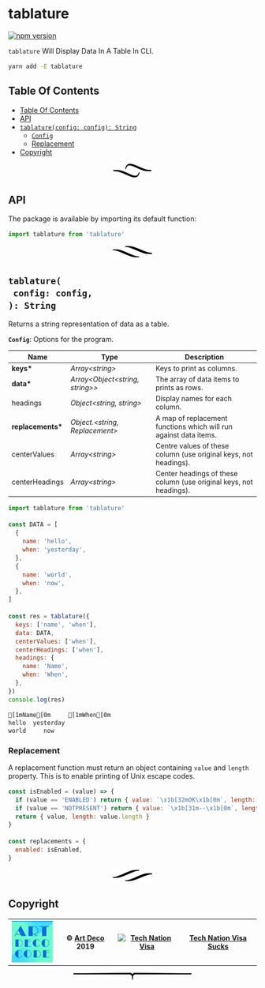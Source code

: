 # tablature

[![npm version](https://badge.fury.io/js/tablature.svg)](https://npmjs.org/package/tablature)

`tablature` Will Display Data In A Table In CLI.

```sh
yarn add -E tablature
```

## Table Of Contents

- [Table Of Contents](#table-of-contents)
- [API](#api)
- [`tablature(config: config): String`](#tablatureconfig-config-string)
  * [`Config`](#type-config)
  * [Replacement](#replacement)
- [Copyright](#copyright)

<p align="center"><a href="#table-of-contents"><img src=".documentary/section-breaks/0.svg?sanitize=true"></a></p>

## API

The package is available by importing its default function:

```js
import tablature from 'tablature'
```

<p align="center"><a href="#table-of-contents"><img src=".documentary/section-breaks/1.svg?sanitize=true"></a></p>

## `tablature(`<br/>&nbsp;&nbsp;`config: config,`<br/>`): String`

Returns a string representation of data as a table.

__<a name="type-config">`Config`</a>__: Options for the program.

|       Name        |                   Type                   |                            Description                             |
| ----------------- | ---------------------------------------- | ------------------------------------------------------------------ |
| __keys*__         | _Array&lt;string&gt;_                    | Keys to print as columns.                                          |
| __data*__         | _Array&lt;Object&lt;string, string&gt;>_ | The array of data items to prints as rows.                         |
| headings          | _Object&lt;string, string&gt;_           | Display names for each column.                                     |
| __replacements*__ | _Object.&lt;string, Replacement&gt;_     | A map of replacement functions which will run against data items.  |
| centerValues      | _Array&lt;string&gt;_                    | Centre values of these column (use original keys, not headings).   |
| centerHeadings    | _Array&lt;string&gt;_                    | Center headings of these column (use original keys, not headings). |

```js
import tablature from 'tablature'

const DATA = [
  {
    name: 'hello',
    when: 'yesterday',
  },
  {
    name: 'world',
    when: 'now',
  },
]

const res = tablature({
  keys: ['name', 'when'],
  data: DATA,
  centerValues: ['when'],
  centerHeadings: ['when'],
  headings: {
    name: 'Name',
    when: 'When',
  },
})
console.log(res)
```
```
[1mName[0m     [1mWhen[0m   
hello  yesterday
world     now
```

### Replacement

A replacement function must return an object containing `value` and `length` property. This is to enable printing of Unix escape codes.

```js
const isEnabled = (value) => {
  if (value == 'ENABLED') return { value: `\x1b[32mOK\x1b[0m`, length: 2 }
  if (value == 'NOTPRESENT') return { value: `\x1b[31m--\x1b[0m`, length: 2 }
  return { value, length: value.length }
}

const replacements = {
  enabled: isEnabled,
}
```

<p align="center"><a href="#table-of-contents"><img src=".documentary/section-breaks/2.svg?sanitize=true"></a></p>

## Copyright

<table>
  <tr>
    <th>
      <a href="https://artd.eco">
        <img src="https://raw.githubusercontent.com/wrote/wrote/master/images/artdeco.png" alt="Art Deco" />
      </a>
    </th>
    <th>
      © <a href="https://artd.eco">Art Deco</a>  
      2019
    </th>
    <th>
      <a href="https://www.technation.sucks" title="Tech Nation Visa">
        <img src="https://raw.githubusercontent.com/artdecoweb/www.technation.sucks/master/anim.gif" alt="Tech Nation Visa" />
      </a>
    </th>
    <th>
      <a href="https://www.technation.sucks">Tech Nation Visa Sucks</a>
    </th>
  </tr>
</table>

<p align="center"><a href="#table-of-contents"><img src=".documentary/section-breaks/-1.svg?sanitize=true"></a></p>